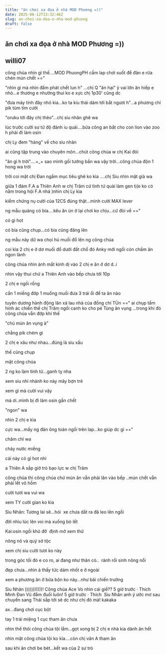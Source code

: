 ```yaml
---
title: "ăn chơi xa đọa ở nhà MOD Phương =))"
date: 2025-06-12T13:32:46Z
slug: an-choi-xa-doa-o-nha-mod-phuong
draft: false
---
```


## ăn chơi xa đọa ở nhà MOD Phương =))

## willi07

công chúa nhìn gì thế....MOD PhuongPH cầm lap chơi suốt để đàn e rửa chén mún chết =="

"nhìn gì mà nhìn đấm phát chết lun h" ...chị Q "ăn hại" ỷ vai lớn ăn hiếp e nhỏ...e thương e nhường thui ko e xực chị 1p30' cũng dc 

"đưa máy tính đây nhỏ kia...ko ta kiu thái dám tới bắt ngươi h"...a phương chỉ pik tủm tỉm cười 

"oruku tới đây chị thẻo"...chị siu nhân ghê wa 

lúc trước cưởi sư tử độ đánh iu quái....bửa công an bắt cho con lion vào zoo h phải đi làm osin 

chị Ly đem "hàng" về cho siu nhân

ai cũng tập trung vào chuyên môn...chút công chúa w chị Kai đói 

"ăn gì h trời"....+_+ sao mình gồi tướng bần wa vậy trời...công chúa độn 1 hong wa trời 

trời coi mặt chị Đan ngắm mục tiêu ghê ko kìa ....chị Siu nhìn mặt già wa 

giữa 1 đám F.A a Thiên Anh w chị Trâm cứ tình tứ quài  làm gen tị(e ko có nằm trong hội F.A nhá   )nhìn chị Ly kìa 

kiểm chứng nụ cười của 12CS đúng thật...mình cười MAX lever

ng mẫu quảng có bia....kêu ăn ún ở lại chơi ko chịu...cứ đòi về =="

có gì hot 

có bia cũng chụp...có bia cũng đăng lên 

ng mẫu này dữ wa  chọi hủ muối đổ lên ng công chúa 

coi kìa 2 chị e ở dơ muối đổ dưới đất chổ đó Anky mới ngồi còn chấm ăn ngon lành 

công chúa nhìn ánh mắt kinh dị vào 2 chị e ăn ở dơ d..i

nhìn vậy thui chứ a Thiên Anh vào bếp chưa tới 10p 

2 chị e ngồi rống 

cắn 1 miếng đớp 1 muổng muối đưa 3 trái ổi để ta ăn nào 

tuyên dương hành động lăn xả lau nhà của đồng chí TÙn ==" ai chụp tấm hình ác chiến thế​
chị Trâm ngồi canh ko cho pé Tùng ăn vụng ...trong khi đó công chúa vẫn đớp khí thế

"chú mún ăn vụng à"

chẳng pik chém gì 

2 chị e xâu như nhau...đúng là siu xấu 

thế cũng chụp

mặt công chúa

2 ng ko làm tình từ...ganh tỵ nha 

xem siu nhí nhảnh ko này mây bợn trẻ 

xem gì mà cười vui vậy

má ơi..mình bị đì làm osin gần chết 

"ngon" wa

nhìn 2 chị e kìa 

cực wa...mấy ng đàn ông toàn ngồi trên lap...ko giúp dc gì =="

chăm chỉ wa 

chảy nước miếng 

cái này có gì hot nhỉ 

a Thiên A sắp giở trò bạo lực w chị Trâm 

công chúa thì công chúa chứ mún ăn vẫn phải lăn vào bếp ..mún chết vẫn phải lết vô hồm 

cười tươi wa 
vui wa 

xem TY cười gian ko kìa 

Siu Nhân​: ​Tương lai sẽ...hói ​
xe chưa dắt ra đã leo lên ngồi

đời nhìu lúc lên voi mà xuống bò lết 

Kai:osin ngồi khó đỡ ​
định mở xem thử 

nông nô và quý sờ tộc



xem chị siu cười tươi ko này 

trong góc tối đó e co ro, ai đang như thân cò.. ​
rảnh rổi sinh nông nổi

đẹp chưa...nhìn ả thấy tức dám nhốt e ở ngoài 

xem a phương ăn ở bừa bộn ko này...như bãi chiến trường

 

Siu Nhân ‎)))))))))))! Công chúa Ace Vo nhìn cái giề??
5 giờ trước · Thích​
​
Minh Đan Vũ đắm đuối luôn!
5 giờ trước · Thích​
​
Siu Nhân anh ý ước mơ sau chuyến sang Thái sắp tới sẽ dc như chị đó mà! kakaka
 

ax...đang chơi cục bột

tay 1 trái miệng 1 cục tham ăn chưa 

nhìn thế thôi công chúa tội lắm...gọt xong bị 2 chị e nhà kia dành ăn hết 

nhìn mặt công chúa tội ko kìa....còn chị vân A tham ăn 

sau khi ăn chơi be bét...kết wa của 2 sư trò